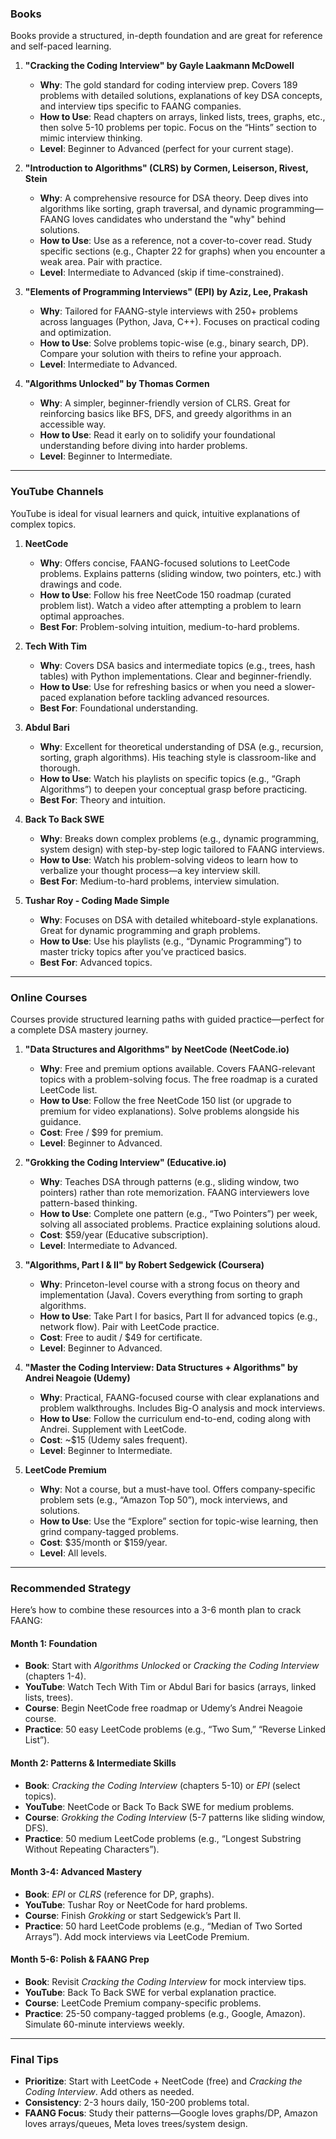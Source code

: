 ### Books
Books provide a structured, in-depth foundation and are great for reference and self-paced learning.

1. **"Cracking the Coding Interview" by Gayle Laakmann McDowell**
   - **Why**: The gold standard for coding interview prep. Covers 189 problems with detailed solutions, explanations of key DSA concepts, and interview tips specific to FAANG companies.
   - **How to Use**: Read chapters on arrays, linked lists, trees, graphs, etc., then solve 5-10 problems per topic. Focus on the “Hints” section to mimic interview thinking.
   - **Level**: Beginner to Advanced (perfect for your current stage).

2. **"Introduction to Algorithms" (CLRS) by Cormen, Leiserson, Rivest, Stein**
   - **Why**: A comprehensive resource for DSA theory. Deep dives into algorithms like sorting, graph traversal, and dynamic programming—FAANG loves candidates who understand the "why" behind solutions.
   - **How to Use**: Use as a reference, not a cover-to-cover read. Study specific sections (e.g., Chapter 22 for graphs) when you encounter a weak area. Pair with practice.
   - **Level**: Intermediate to Advanced (skip if time-constrained).

3. **"Elements of Programming Interviews" (EPI) by Aziz, Lee, Prakash**
   - **Why**: Tailored for FAANG-style interviews with 250+ problems across languages (Python, Java, C++). Focuses on practical coding and optimization.
   - **How to Use**: Solve problems topic-wise (e.g., binary search, DP). Compare your solution with theirs to refine your approach.
   - **Level**: Intermediate to Advanced.

4. **"Algorithms Unlocked" by Thomas Cormen**
   - **Why**: A simpler, beginner-friendly version of CLRS. Great for reinforcing basics like BFS, DFS, and greedy algorithms in an accessible way.
   - **How to Use**: Read it early on to solidify your foundational understanding before diving into harder problems.
   - **Level**: Beginner to Intermediate.

---

### YouTube Channels
YouTube is ideal for visual learners and quick, intuitive explanations of complex topics.

1. **NeetCode**
   - **Why**: Offers concise, FAANG-focused solutions to LeetCode problems. Explains patterns (sliding window, two pointers, etc.) with drawings and code.
   - **How to Use**: Follow his free NeetCode 150 roadmap (curated problem list). Watch a video after attempting a problem to learn optimal approaches.
   - **Best For**: Problem-solving intuition, medium-to-hard problems.

2. **Tech With Tim**
   - **Why**: Covers DSA basics and intermediate topics (e.g., trees, hash tables) with Python implementations. Clear and beginner-friendly.
   - **How to Use**: Use for refreshing basics or when you need a slower-paced explanation before tackling advanced resources.
   - **Best For**: Foundational understanding.

3. **Abdul Bari**
   - **Why**: Excellent for theoretical understanding of DSA (e.g., recursion, sorting, graph algorithms). His teaching style is classroom-like and thorough.
   - **How to Use**: Watch his playlists on specific topics (e.g., “Graph Algorithms”) to deepen your conceptual grasp before practicing.
   - **Best For**: Theory and intuition.

4. **Back To Back SWE**
   - **Why**: Breaks down complex problems (e.g., dynamic programming, system design) with step-by-step logic tailored to FAANG interviews.
   - **How to Use**: Watch his problem-solving videos to learn how to verbalize your thought process—a key interview skill.
   - **Best For**: Medium-to-hard problems, interview simulation.

5. **Tushar Roy - Coding Made Simple**
   - **Why**: Focuses on DSA with detailed whiteboard-style explanations. Great for dynamic programming and graph problems.
   - **How to Use**: Use his playlists (e.g., “Dynamic Programming”) to master tricky topics after you’ve practiced basics.
   - **Best For**: Advanced topics.

---

### Online Courses
Courses provide structured learning paths with guided practice—perfect for a complete DSA mastery journey.

1. **"Data Structures and Algorithms" by NeetCode (NeetCode.io)**
   - **Why**: Free and premium options available. Covers FAANG-relevant topics with a problem-solving focus. The free roadmap is a curated LeetCode list.
   - **How to Use**: Follow the free NeetCode 150 list (or upgrade to premium for video explanations). Solve problems alongside his guidance.
   - **Cost**: Free / $99 for premium.
   - **Level**: Beginner to Advanced.

2. **"Grokking the Coding Interview" (Educative.io)**
   - **Why**: Teaches DSA through patterns (e.g., sliding window, two pointers) rather than rote memorization. FAANG interviewers love pattern-based thinking.
   - **How to Use**: Complete one pattern (e.g., “Two Pointers”) per week, solving all associated problems. Practice explaining solutions aloud.
   - **Cost**: $59/year (Educative subscription).
   - **Level**: Intermediate to Advanced.

3. **"Algorithms, Part I & II" by Robert Sedgewick (Coursera)**
   - **Why**: Princeton-level course with a strong focus on theory and implementation (Java). Covers everything from sorting to graph algorithms.
   - **How to Use**: Take Part I for basics, Part II for advanced topics (e.g., network flow). Pair with LeetCode practice.
   - **Cost**: Free to audit / $49 for certificate.
   - **Level**: Beginner to Advanced.

4. **"Master the Coding Interview: Data Structures + Algorithms" by Andrei Neagoie (Udemy)**
   - **Why**: Practical, FAANG-focused course with clear explanations and problem walkthroughs. Includes Big-O analysis and mock interviews.
   - **How to Use**: Follow the curriculum end-to-end, coding along with Andrei. Supplement with LeetCode.
   - **Cost**: ~$15 (Udemy sales frequent).
   - **Level**: Beginner to Intermediate.

5. **LeetCode Premium**
   - **Why**: Not a course, but a must-have tool. Offers company-specific problem sets (e.g., “Amazon Top 50”), mock interviews, and solutions.
   - **How to Use**: Use the “Explore” section for topic-wise learning, then grind company-tagged problems.
   - **Cost**: $35/month or $159/year.
   - **Level**: All levels.

---

### Recommended Strategy
Here’s how to combine these resources into a 3-6 month plan to crack FAANG:

#### Month 1: Foundation
- **Book**: Start with *Algorithms Unlocked* or *Cracking the Coding Interview* (chapters 1-4).
- **YouTube**: Watch Tech With Tim or Abdul Bari for basics (arrays, linked lists, trees).
- **Course**: Begin NeetCode free roadmap or Udemy’s Andrei Neagoie course.
- **Practice**: 50 easy LeetCode problems (e.g., “Two Sum,” “Reverse Linked List”).

#### Month 2: Patterns & Intermediate Skills
- **Book**: *Cracking the Coding Interview* (chapters 5-10) or *EPI* (select topics).
- **YouTube**: NeetCode or Back To Back SWE for medium problems.
- **Course**: *Grokking the Coding Interview* (5-7 patterns like sliding window, DFS).
- **Practice**: 50 medium LeetCode problems (e.g., “Longest Substring Without Repeating Characters”).

#### Month 3-4: Advanced Mastery
- **Book**: *EPI* or *CLRS* (reference for DP, graphs).
- **YouTube**: Tushar Roy or NeetCode for hard problems.
- **Course**: Finish *Grokking* or start Sedgewick’s Part II.
- **Practice**: 50 hard LeetCode problems (e.g., “Median of Two Sorted Arrays”). Add mock interviews via LeetCode Premium.

#### Month 5-6: Polish & FAANG Prep
- **Book**: Revisit *Cracking the Coding Interview* for mock interview tips.
- **YouTube**: Back To Back SWE for verbal explanation practice.
- **Course**: LeetCode Premium company-specific problems.
- **Practice**: 25-50 company-tagged problems (e.g., Google, Amazon). Simulate 60-minute interviews weekly.

---

### Final Tips
- **Prioritize**: Start with LeetCode + NeetCode (free) and *Cracking the Coding Interview*. Add others as needed.
- **Consistency**: 2-3 hours daily, 150-200 problems total.
- **FAANG Focus**: Study their patterns—Google loves graphs/DP, Amazon loves arrays/queues, Meta loves trees/system design.
